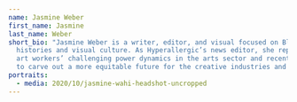 ```yaml
---
name: Jasmine Weber
first_name: Jasmine
last_name: Weber
short_bio: "Jasmine Weber is a writer, editor, and visual focused on Black art
  histories and visual culture. As Hyperallergic’s news editor, she reports on
  art workers’ challenging power dynamics in the arts sector and recent efforts
  to carve out a more equitable future for the creative industries and beyond. "
portraits:
  - media: 2020/10/jasmine-wahi-headshot-uncropped
---
```

